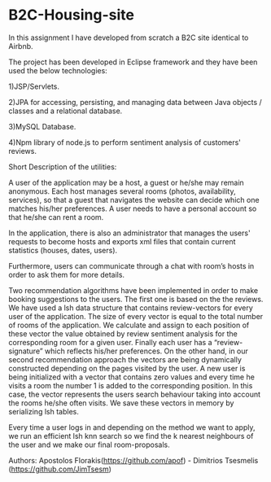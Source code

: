 # B2C-Housing-site

In this assignment I have developed from scratch a B2C site identical to Airbnb.

The project has been developed in Eclipse framework and they have been used the below technologies:

1)JSP/Servlets.


2)JPA for accessing, persisting, and managing data between Java objects / classes and a relational database.

3)MySQL Database.

4)Npm library of node.js to perform sentiment analysis of customers' reviews.

Short Description of the utilities:

A user of the application may be a host, a guest or he/she may remain anonymous. Each host manages several rooms (photos, availability, services), so that a guest that navigates the website can decide which one matches his/her preferences. A user needs to have a personal account so that he/she can rent a room.

In the application, there is also an administrator that manages the users' requests to become hosts and exports xml files that contain current statistics (houses, dates, users).

Furthermore, users can communicate through a chat with room’s hosts in order to ask them for more details.

Two recommendation algorithms have been implemented in order to make booking suggestions to the users. The first one is based on the the reviews. We have used a lsh data structure that contains review-vectors for every user of the application. The size of every vector is equal to the total number of rooms of the application. We calculate and assign to each position of these vector the value obtained by review sentiment analysis for the corresponding room for a given user. Finally each user has a “review-signature” which reflects his/her preferences. On the other hand, in our second recommendation approach the vectors are being dynamically constructed depending on the pages visited by the user. A new user is being initialized with a vector that contains zero values and every time he visits a room the number 1 is added to the corresponding position. In this case, the vector represents the users search behaviour taking into account the rooms he/she often visits. We save these vectors in memory by serializing lsh tables.

Every time a user logs in and depending on the method we want to apply, we run an efficient lsh knn search so we find the k nearest neighbours of the user and we make our final room-proposals.

Authors: Apostolos Florakis(https://github.com/apof) - Dimitrios Tsesmelis (https://github.com/JimTsesm)
